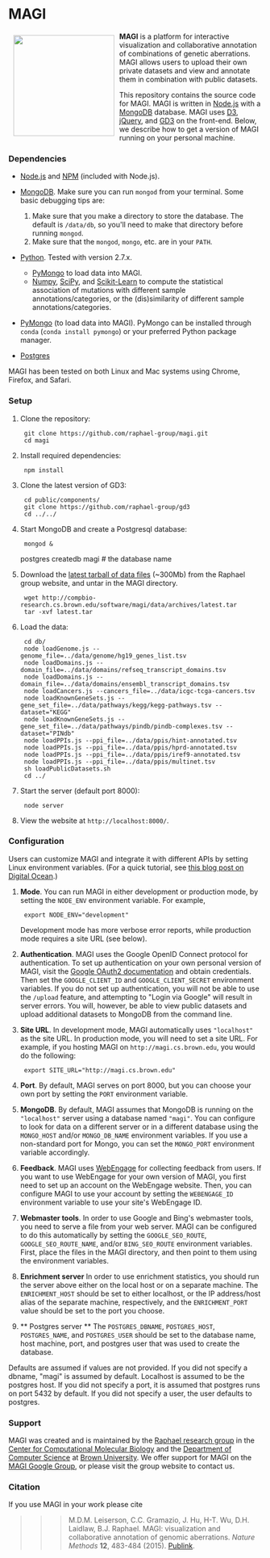 # MAGI

<a href="http://magi.cs.brown.edu"><img src="http://magi.cs.brown.edu/img/magiTitle.svg" width="200px" align="left" hspace="10" vspace="6"></a>

**MAGI** is a platform for interactive visualization and collaborative annotation of combinations of genetic aberrations. MAGI allows users to upload their own private datasets and view and annotate them in combination with public datasets.

This repository contains the source code for MAGI. MAGI is written in [Node.js](http://nodejs.org/) with a [MongoDB](http://docs.mongodb.org/manual/tutorial/install-mongodb-on-os-x/) database. MAGI uses [D3](http://d3js.org/), [jQuery](http://jquery.com/), and [GD3](github.com/raphael-group/gd3) on the front-end. Below, we describe how to get a version of MAGI running on your personal machine.

### Dependencies ###

* [Node.js](http://nodejs.org/) and [NPM](https://www.npmjs.org/) (included with Node.js).
* [MongoDB](http://docs.mongodb.org/manual/tutorial/install-mongodb-on-os-x/). Make sure you can run `mongod` from your terminal. Some basic debugging tips are:
   1. Make sure that you make a directory to store the database. The default is `/data/db`,
      so you'll need to make that directory before running `mongod`.
   2. Make sure that the `mongod`, `mongo`, etc. are in your `PATH`.

* [Python](https://www.python.org/). Tested with version 2.7.x.
    * [PyMongo](https://api.mongodb.org/python/current/installation.html) to load data into MAGI.
    * [Numpy](http://www.numpy.org/), [SciPy](http://scikit-learn.org/stable/), and [Scikit-Learn](http://www.scipy.org/) to compute the statistical association of mutations with different sample annotations/categories, or the (dis)similarity of different sample annotations/categories.

* [PyMongo](https://api.mongodb.org/python/current/installation.html) (to load data into MAGI). PyMongo can be installed through `conda` (`conda install pymongo`) or your preferred Python package manager.
* [Postgres](https://wiki.postgresql.org/wiki/Detailed_installation_guides) 

MAGI has been tested on both Linux and Mac systems using Chrome, Firefox, and Safari.

### Setup ###

1. Clone the repository:

        git clone https://github.com/raphael-group/magi.git
        cd magi

2. Install required dependencies:

        npm install

3. Clone the latest version of GD3:

        cd public/components/
        git clone https://github.com/raphael-group/gd3
        cd ../../

4. Start MongoDB and create a Postgresql database:

        mongod &
	postgres createdb magi # the database name

5. Download the [latest tarball of data files](http://compbio-research.cs.brown.edu/software/magi/data/archives/latest.tar) (~300Mb) from the Raphael group website, and untar in the MAGI directory.

        wget http://compbio-research.cs.brown.edu/software/magi/data/archives/latest.tar
        tar -xvf latest.tar

6. Load the data:

        cd db/
        node loadGenome.js --genome_file=../data/genome/hg19_genes_list.tsv
        node loadDomains.js --domain_file=../data/domains/refseq_transcript_domains.tsv
        node loadDomains.js --domain_file=../data/domains/ensembl_transcript_domains.tsv
        node loadCancers.js --cancers_file=../data/icgc-tcga-cancers.tsv
        node loadKnownGeneSets.js --gene_set_file=../data/pathways/kegg/kegg-pathways.tsv --dataset="KEGG"
        node loadKnownGeneSets.js --gene_set_file=../data/pathways/pindb/pindb-complexes.tsv --dataset="PINdb"
        node loadPPIs.js --ppi_file=../data/ppis/hint-annotated.tsv
        node loadPPIs.js --ppi_file=../data/ppis/hprd-annotated.tsv 
        node loadPPIs.js --ppi_file=../data/ppis/iref9-annotated.tsv
        node loadPPIs.js --ppi_file=../data/ppis/multinet.tsv
        sh loadPublicDatasets.sh
        cd ../

7. Start the server (default port 8000):

        node server

8. View the website at `http://localhost:8000/`.

### Configuration ###

Users can customize MAGI and integrate it with different APIs by setting Linux environment variables. (For a quick tutorial, see [this blog post on Digital Ocean](https://www.digitalocean.com/community/tutorials/how-to-read-and-set-environmental-and-shell-variables-on-a-linux-vps).)

1. **Mode**. You can run MAGI in either development or production mode, by setting the `NODE_ENV` environment variable. For example,

        export NODE_ENV="development"
   Development mode has more verbose error reports, while production mode requires a site URL (see below).

2. **Authentication**. MAGI uses the Google OpenID Connect protocol for authentication. To set up authentication on your own personal version of MAGI, visit the [Google OAuth2 documentation](https://developers.google.com/accounts/docs/OAuth2) and obtain credentials. Then set the `GOOGLE_CLIENT_ID` and `GOOGLE_CLIENT_SECRET` environment variables. If you do not set up authentication, you will not be able to use the `/upload` feature, and attempting to "Login via Google" will result in server errors. You will, however, be able to view public datasets and upload additional datasets to MongoDB from the command line.
3. **Site URL**. In development mode, MAGI automatically uses `"localhost"` as the site URL. In production mode, you will need to set a site URL. For example, if you hosting MAGI on `http://magi.cs.brown.edu`, you would do the following:

        export SITE_URL="http://magi.cs.brown.edu"

4. **Port**. By default, MAGI serves on port 8000, but you can choose your own port by setting the `PORT` environment variable.
5. **MongoDB**. By default, MAGI assumes that MongoDB is running on the `"localhost"` server using a database named `"magi"`. You can configure to look for data on a different server or in a different database using the `MONGO_HOST` and/or `MONGO_DB_NAME` environment variables.  If you use a non-standard port for Mongo, you can set the `MONGO_PORT` environment variable accordingly. 
6. **Feedback**. MAGI uses [WebEngage](https://webengage.com/) for collecting feedback from users. If you want to use WebEngage for your own version of MAGI, you first need to set up an account on the WebEngage website. Then, you can configure MAGI to use your account by setting the `WEBENGAGE_ID` environment variable to use your site's WebEngage ID.
7. **Webmaster tools**. In order to use Google and Bing's webmaster tools, you need to serve a file from your web server. MAGI can be configured to do this automatically by setting the `GOOGLE_SEO_ROUTE`, `GOOGLE_SEO_ROUTE_NAME`, and/or `BING_SEO_ROUTE` environment variables. First, place the files in the MAGI directory, and then point to them using the environment variables.
8. **Enrichment server** In order to use enrichment statistics, you should run the server above either on the local host or on a separate machine.  The `ENRICHMENT_HOST` should be set to either localhost, or the IP address/host alias of the separate machine, respectively, and the `ENRICHMENT_PORT` value should be set to the port you choose.
9. ** Postgres server **  The `POSTGRES_DBNAME`, `POSTGRES_HOST`, `POSTGRES_NAME`, and `POSTGRES_USER` should be set to the database name, host machine, port, and postgres user that was used to create the database.  

Defaults are assumed if values are not provided.  If you did not specify a dbname, "magi" is assumed by default. Localhost is assumed to be the postgres host.  If you did not specify a port, it is assumed that postgres runs on port 5432 by default.  If you did not specify a user, the user defaults to postgres.  

### Support ###

MAGI was created and is maintained by the [Raphael research group](http://compbio.cs.brown.edu) in the [Center for Computational Molecular Biology](http://brown.edu/ccmb) and the [Department of Computer Science](http://cs.brown.edu) at [Brown University](http://brown.edu). We offer support for MAGI on the [MAGI Google Group](https://groups.google.com/forum/#!forum/magi-app), or please visit the group website to contact us.

### Citation ###

If you use MAGI in your work please cite

>>> M.D.M. Leiserson, C.C. Gramazio, J. Hu, H-T. Wu, D.H. Laidlaw, B.J. Raphael. MAGI: visualization and collaborative annotation of genomic aberrations. *Nature Methods* **12**, 483-484 (2015). [Publink](http://www.nature.com/nmeth/journal/v12/n6/full/nmeth.3412.html).
